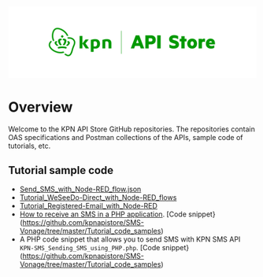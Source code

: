[![Logo](/media/api-store-logo.png)](https://developer.kpn.com)

# Overview

Welcome to the KPN API Store GitHub repositories. The repositories contain OAS specifications and Postman collections of the APIs, sample code of tutorials, etc.

## Tutorial sample code

- [Send_SMS_with_Node-RED_flow.json](https://github.com/kpnapistore/SMS-KPN/tree/master/Tutorial_code_samples)
- [Tutorial_WeSeeDo-Direct_with_Node-RED_flows](https://github.com/kpnapistore/WeSeeDo_Direct-WeSeeDo/tree/master/Tutorial_code_samples/v1)
- [Tutorial_Registered-Email_with_Node-RED](https://github.com/kpnapistore/RegisteredE-mail-RegisteredE-mail/tree/master/Tutorial_code_samples)
- [How to receive an SMS in a PHP application](https://developer.kpn.com/tutorials/how-receive-sms-php-application). [Code snippet}(https://github.com/kpnapistore/SMS-Vonage/tree/master/Tutorial_code_samples)
- A PHP code snippet that allows you to send SMS with KPN SMS API `KPN-SMS_Sending_SMS_using_PHP.php`. [Code snippet}(https://github.com/kpnapistore/SMS-Vonage/tree/master/Tutorial_code_samples)
